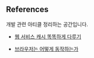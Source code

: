 ## References
개발 관련 아티클 정리하는 공간입니다.

- [웹 서비스 캐시 똑똑하게 다루기](https://toss.tech/article/smart-web-service-cache?utm_source=gaerae.com&utm_campaign=%EA%B0%9C%EB%B0%9C%EC%9E%90%EC%8A%A4%EB%9F%BD%EB%8B%A4&utm_medium=social)

- [브라우저는 어떻게 동작하는가](https://d2.naver.com/helloworld/59361)
